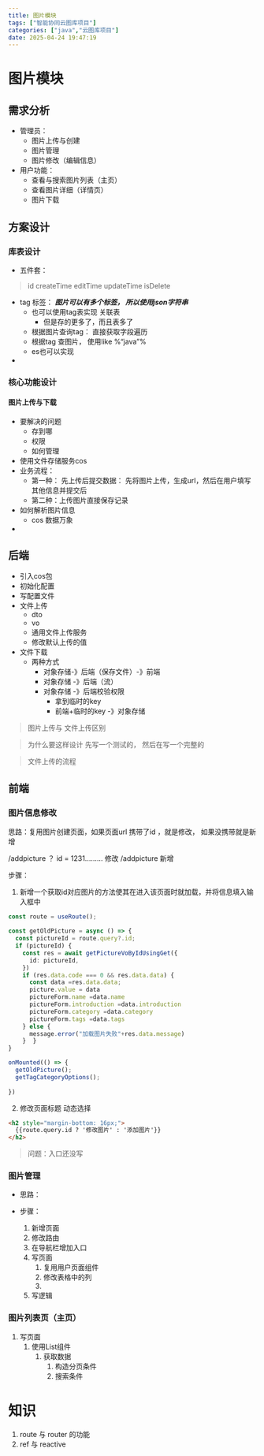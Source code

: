 ```yaml
---
title: 图片模块
tags: ["智能协同云图库项目"]
categories: ["java","云图库项目"] 
date: 2025-04-24 19:47:19
---
```


# 图片模块
## 需求分析

+ 管理员： 
	+ 图片上传与创建
	+ 图片管理
	+ 图片修改（编辑信息）
+ 用户功能：
	+ 查看与搜索图片列表（主页）
	+ 查看图片详细（详情页）
	+ 图片下载


## 方案设计

### 库表设计
- 五件套：
> id  createTime editTime updateTime isDelete
- tag 标签： ***图片可以有多个标签， 所以使用json字符串***
	- 也可以使用tag表实现 关联表
		- 但是存的更多了，而且表多了
	- 根据图片查询tag： 直接获取字段遍历
	- 根据tag 查图片， 使用like  %“java”%
	- es也可以实现
- 



### 核心功能设计
#### 图片上传与下载
- 要解决的问题
	- 存到哪
	- 权限
	- 如何管理 
- 使用文件存储服务cos
- 业务流程：
	- 第一种： 先上传后提交数据： 先将图片上传，生成url，然后在用户填写其他信息并提交后
	- 第二种：上传图片直接保存记录
- 如何解析图片信息 
	- cos 数据万象
- 






## 后端
- 引入cos包
- 初始化配置
- 写配置文件
- 文件上传
	- dto
	- vo
	- 通用文件上传服务
	- 修改默认上传的值
- 文件下载
	- 两种方式
		-  对象存储-》后端（保存文件）-》前端
		- 对象存储 -》后端（流）
		- 对象存储 -》后端校验权限
			- 拿到临时的key
			- 前端+临时的key -》对象存储

> 图片上传与 文件上传区别

> 为什么要这样设计 先写一个测试的， 然后在写一个完整的

> 文件上传的流程







## 前端



### 图片信息修改
思路：复用图片创建页面，如果页面url 携带了id ，就是修改， 如果没携带就是新增

/addpicture ？ id = 1231......... 修改
/addpicture  新增

步骤：
1. 新增一个获取id对应图片的方法使其在进入该页面时就加载，并将信息填入输入框中

```ts
const route = useRoute();  
  
const getOldPicture = async () => {  
  const pictureId = route.query?.id;  
  if (pictureId) {  
    const res = await getPictureVoByIdUsingGet({  
      id: pictureId,  
    })  
    if (res.data.code === 0 && res.data.data) {  
      const data =res.data.data;  
      picture.value = data  
      pictureForm.name =data.name  
      pictureForm.introduction =data.introduction  
      pictureForm.category =data.category  
      pictureForm.tags =data.tags  
    } else {  
      message.error("加载图片失败"+res.data.message)  
    }  }  
}

onMounted(() => {  
  getOldPicture();  
  getTagCategoryOptions();  
  
})
```

2. 修改页面标题 动态选择

```html
<h2 style="margin-bottom: 16px;">  
  {{route.query.id ? '修改图片' : '添加图片'}}  
</h2>
```


>问题：入口还没写

### 图片管理

- 思路： 

- 步骤：
	1. 新增页面
	2. 修改路由
	3. 在导航栏增加入口
	4. 写页面
		1) 复用用户页面组件
		2) 修改表格中的列
		3) 
	5. 写逻辑


### 图片列表页（主页）

1. 写页面
	1) 使用List组件
		1) 获取数据
			1) 构造分页条件
			2) 搜索条件














# 知识

1. route 与 router 的功能
2. ref 与 reactive